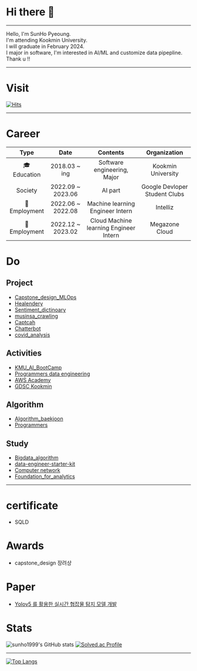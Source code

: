 # Hi there 👋
---
Hello, I'm SunHo Pyeoung.<br>
I'm attending Kookmin University.<br>
I will graduate in February 2024.<br>
I major in software, I'm interested in AI/ML and customize data pipepline. <br>
Thank u !!
***
# Visit
[![Hits](https://hits.seeyoufarm.com/api/count/incr/badge.svg?url=https%3A%2F%2Fgithub.com%2Fsunho1999&count_bg=%2379C83D&title_bg=%23555555&icon=piwigo.svg&icon_color=%23EFE9E3&title=sun&edge_flat=false)](https://hits.seeyoufarm.com)
***

# Career

Type | Date | Contents | Organization
:---:|:---:|:---:|:---:
🎓 Education| 2018.03 ~ ing| Software engineering, Major  | Kookmin University
Society | 2022.09 ~ 2023.06 | AI part | Google Devloper Student Clubs
🏢 Employment | 2022.06 ~ 2022.08 | Machine learning Engineer Intern | Intelliz 
🏢 Employment | 2022.12 ~ 2023.02 | Cloud Machine learning Engineer Intern | Megazone Cloud
 
# Do

## Project
* [Capstone_design_MLOps](https://github.com/sunho1999/sesohaeng_MLOps)
* [Healendery](https://github.com/sunho1999/mobile_project_Healendery)
* [Sentiment_dictinoary](https://github.com/sunho1999/sentiment_dictionary)
* [musinsa_crawling](https://github.com/sunho1999/musinsa_crawling)
* [Captcah](https://github.com/sunho1999/Captcha)
* [Chatterbot](https://github.com/sunho1999/ChatterBot)
* [covid_analysis](https://github.com/sunho1999/covid_analysis)

## Activities
* [KMU_AI_BootCamp](https://sunho99.tistory.com/category/KMU_AI_Bootcamp)
* [Programmers data engineering](https://school.programmers.co.kr/learn/courses/18168/18168-%EB%9D%BC%EC%9D%B4%EB%B8%8C14%EA%B8%B0-%EC%8B%A4%EB%A6%AC%EC%BD%98%EB%B0%B8%EB%A6%AC%EC%97%90%EC%84%9C-%EB%82%A0%EC%95%84%EC%98%A8-%EB%8D%B0%EC%9D%B4%ED%84%B0-%EC%97%94%EC%A7%80%EB%8B%88%EC%96%B4%EB%A7%81-%EC%8A%A4%ED%83%80%ED%84%B0-%ED%82%A4%ED%8A%B8-with-python)
* [AWS Academy](https://aws.amazon.com/ko/training/awsacademy/)
* [GDSC Kookmin](https://sites.google.com/view/gdeveloperskorea/gdsc)

## Algorithm
* [Algorithm_baekjoon](https://github.com/sunho1999/Algorithm)
* [Programmers](https://github.com/sunho1999/programmers)

## Study
* [Bigdata_algorithm](https://github.com/sunho1999/Bigdata-algorithm)
* [data-engineer-starter-kit](https://github.com/sunho1999/data-engineer-starter-kit)
* [Computer network](https://github.com/sunho1999/Computer_network)
* [Foundation_for_analytics](https://github.com/sunho1999/Foundation_for_analytics_with_Python)
***

# certificate
* SQLD

# Awards
* capstone_design 장려상

# Paper
* [Yolov5 를 활용한 실시간 협잡물 탐지 모델 개발](https://journal-home.s3.ap-northeast-2.amazonaws.com/site/2023s/abs/0892-KRVPO.pdf)

# Stats
![sunho1999's GitHub stats](https://github-readme-stats.vercel.app/api?username=sunho1999&show_icons=true&theme=radical&hide=prs,contribs) 
[![Solved.ac Profile](http://mazassumnida.wtf/api/v2/generate_badge?boj=wmfrlek1107)](https://solved.ac/wmfrlek1107/)

***

[![Top Langs](https://github-readme-stats.vercel.app/api/top-langs/?username=sunho1999&layout=compact)](https://github.com/sunho1999/github-readme-stats)




